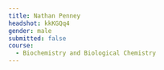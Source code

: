 ```yaml
---
title: Nathan Penney
headshot: kkKGQq4
gender: male
submitted: false
course:
  - Biochemistry and Biological Chemistry
---
```

